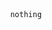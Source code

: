 <center>                                <code>nothing</code>                               </center>

